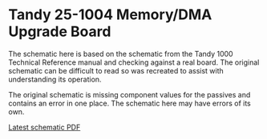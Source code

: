 Tandy 25-1004 Memory/DMA Upgrade Board
======================================

The schematic here is based on the schematic from the Tandy 1000 Technical
Reference manual and checking against a real board. The original schematic
can be difficult to read so was recreated to assist with understanding its
operation.

The original schematic is missing component values for the passives and
contains an error in one place. The schematic here may have errors of its
own.

[Latest schematic PDF](Schematic/MemoryDMABoard.pdf)
